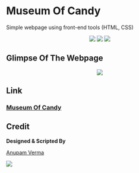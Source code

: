 # Museum Of Candy
Simple webpage using front-end tools (HTML, CSS)


<p align="center">
<a href="https://github.com/anupam215769/museum-of-candy/graphs/contributors"><img src="https://img.shields.io/github/contributors/anupam215769/museum-of-candy?color=brightgreen"></a>
<a href="https://github.com/anupam215769/museum-of-candy/stargazers"><img src="https://img.shields.io/github/stars/anupam215769/museum-of-candy?color=0059b3"></a>
<a href="https://github.com/anupam215769/museum-of-candy/network/members"><img src="https://img.shields.io/github/forks/anupam215769/museum-of-candy?color=yellow"></a>
</p>
  
  
## Glimpse Of The Webpage

<p align="center"><img src="https://i.ibb.co/bNTKtNY/Screenshot-4.png"></p>

## Link

### [Museum Of Candy](https://anupam215769.github.io/museum-of-candy/)

## Credit

**Designed & Scripted By**

[Anupam Verma](https://github.com/anupam215769)

<a href="https://github.com/smaranjitghose/awesome-portfolio-websites/graphs/contributors">
  <img src="https://contributors-img.web.app/image?repo=anupam215769/museum-of-candy" />
</a>
